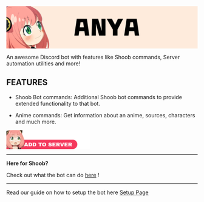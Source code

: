 <img src="./assets/banner.png" width=900 align="middle">


An awesome Discord bot with features like Shoob commands, Server automation utilities and more!


## FEATURES

* Shoob Bot commands: Additional Shoob bot commands to provide extended functionality to that bot.

* Anime commands: Get information about an anime, sources, characters and much more.



<a href="https://discord.com/api/oauth2/authorize?client_id=979906554188939264&permissions=378025593921&scope=bot%20applications.commands">
<img src="./assets/invite_me_pls.png" width=220 height=50 align="middle" target="_blank">
</a>

****

**Here for Shoob?**

Check out what the bot can do [here](shoob.md) !

****

Read our guide on how to setup the bot here [Setup Page](setups.md)